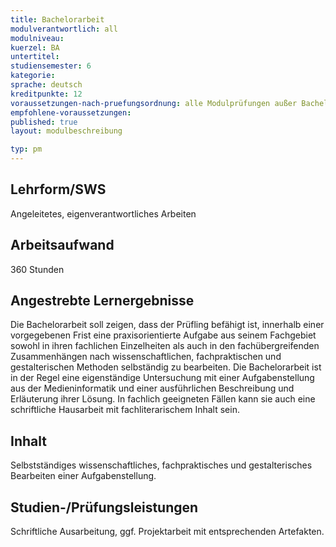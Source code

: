 ```yaml
---
title: Bachelorarbeit
modulverantwortlich: all
modulniveau:
kuerzel: BA
untertitel:
studiensemester: 6
kategorie:
sprache: deutsch
kreditpunkte: 12
voraussetzungen-nach-pruefungsordnung: alle Modulprüfungen außer Bachelorarbeit und Kolloquium bestanden
empfohlene-voraussetzungen: 
published: true
layout: modulbeschreibung

typ: pm
---
```


## Lehrform/SWS
Angeleitetes, eigenverantwortliches Arbeiten

## Arbeitsaufwand
360 Stunden

## Angestrebte Lernergebnisse
Die Bachelorarbeit soll zeigen, dass der Prüfling befähigt ist, innerhalb einer vorgegebenen Frist eine praxisorientierte Aufgabe aus seinem Fachgebiet sowohl in ihren fachlichen Einzelheiten als auch in den fachübergreifenden Zusammenhängen nach wissenschaftlichen, fachpraktischen und gestalterischen Methoden selbständig zu bearbeiten. Die Bachelorarbeit ist in der Regel eine eigenständige Untersuchung mit einer Aufgabenstellung aus der Medieninformatik und einer ausführlichen Beschreibung und Erläuterung ihrer Lösung. In fachlich geeigneten Fällen kann sie auch eine schriftliche Hausarbeit mit fachliterarischem Inhalt sein.

## Inhalt
Selbstständiges wissenschaftliches, fachpraktisches und gestalterisches Bearbeiten einer Aufgabenstellung.

## Studien-/Prüfungsleistungen
Schriftliche Ausarbeitung, ggf. Projektarbeit mit entsprechenden Artefakten.

